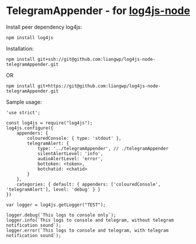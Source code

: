 # TelegramAppender - for [log4js-node](https://github.com/log4js-node/log4js-node)

Install peer dependency log4js:
```
npm install log4js
```

Installation:
```
npm install git+ssh://git@github.com:liangwp/log4js-node-telegramAppender.git
```
OR
```
npm install git+https://git@github.com:liangwp/log4js-node-telegramAppender.git
```

Sample usage:
```
'use strict';

const log4js = require("log4js");
log4js.configure({
    appenders: {
        colouredConsole: { type: 'stdout' },
        telegramAlert: {
            type: '../telegramAppender', // ./telegramAppender
            silentAlertLevel: 'info',
            audioAlertLevel: 'error',
            bottoken: <token>,
            botchatid: <chatid>
        }
    },
    categories: { default: { appenders: ['colouredConsole', 'telegramAlert'], level: 'debug' } }
})

var logger = log4js.getLogger("TEST");

logger.debug(`This logs to console only`);
logger.info(`This logs to console and telegram, without telegram notification sound`);
logger.error(`This logs to console and telegram, with telegram notification sound`);
```